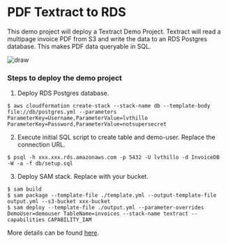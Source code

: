 # PDF Textract to RDS
This demo project will deploy a Textract Demo Project. Textract will read a multipage invoice PDF from S3 and write the data to an RDS Postgres database. This makes PDF data queryable in SQL.

![draw](https://user-images.githubusercontent.com/14105387/71366582-a7e5b400-25a2-11ea-9f77-bbcfc7acf9ed.png)


### Steps to deploy the demo project

1) Deploy RDS Postgres database.
```
$ aws cloudformation create-stack --stack-name db --template-body file://db/postgres.yml --parameters ParameterKey=Username,ParameterValue=lvthillo ParameterKey=Password,ParameterValue=notsupersecret
```

2) Execute initial SQL script to create table and demo-user. Replace the connection URL.
```
$ psql -h xxx.xxx.rds.amazonaws.com -p 5432 -U lvthillo -d InvoiceDB  -W -a -f db/setup.sql
```

3) Deploy SAM stack. Replace with your bucket.
```
$ sam build
$ sam package --template-file ./template.yml --output-template-file output.yml --s3-bucket xxx-bucket
$ sam deploy --template-file ./output.yml --parameter-overrides DemoUser=demouser TableName=invoices --stack-name textract --capabilities CAPABILITY_IAM
```

More details can be found [here](https://medium.com/@lvthillo/write-pdf-data-to-a-relational-database-using-amazon-textract-3b0e6bc3a390?sk=25c02c34e16f401f608d0e6ebb2b9673).
